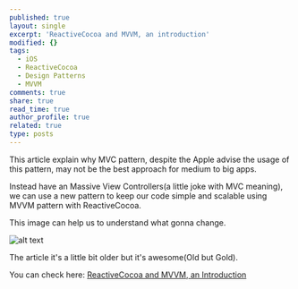 ```yaml
---
published: true
layout: single
excerpt: 'ReactiveCocoa and MVVM, an introduction'
modified: {}
tags:
  - iOS
  - ReactiveCocoa
  - Design Patterns
  - MVVM
comments: true
share: true
read_time: true
author_profile: true
related: true
type: posts
---
```

This article explain why MVC pattern, despite the Apple advise the usage of this pattern, may not be the best approach for medium to big apps.

Instead have an Massive View Controllers(a little joke with MVC meaning), we can use a new pattern to keep our code simple and scalable using MVVM pattern with ReactiveCocoa.

This image can help us to understand what gonna change.

![alt text](http://www.sprynthesis.com/assets/images/MCVMVMV.gif "MVC 2 MVMCV")

The article it's a little bit older but it's awesome(Old but Gold).

You can check here: [ReactiveCocoa and MVVM, an Introduction](http://www.sprynthesis.com/2014/12/06/reactivecocoa-mvvm-introduction/)
